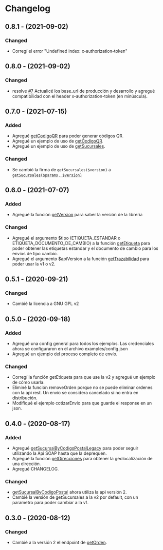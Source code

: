 # Changelog

## 0.8.1 - (2021-09-02)

### Changed

- Corregí el error "Undefined index: x-authorization-token"

## 0.8.0 - (2021-09-02)

### Changed

- resolve [#7](/alejoasotelo/andreani-sdk-rest/issues/7) Actualicé los base_url de producción y desarrollo y agregué compatibilidad con el header x-authorization-token (en minúscula).


## 0.7.0 - (2021-07-15)

### Added

- Agregué [getCodigoQR](/alejoasotelo/andreani-sdk-rest/blob/010d8d242651e13893d53bc4d36837f845607cbb/src/Andreani.php#L352) para poder generar códigos QR.
- Agregué un ejemplo de uso de [getCodigoQR](/alejoasotelo/andreani-sdk-rest/blob/010d8d242651e13893d53bc4d36837f845607cbb/examples/getCodigoQR.php).
- Agregué un ejemplo de uso de [getSucursales](/alejoasotelo/andreani-sdk-rest/blob/010d8d242651e13893d53bc4d36837f845607cbb/examples/getSucursales.php).

### Changed

- Se cambió la firma de `getSucursales($version)` a [`getSucursales($params, $version)`](/alejoasotelo/andreani-sdk-rest/blob/010d8d242651e13893d53bc4d36837f845607cbb/src/Andreani.php#L113)


## 0.6.0 - (2021-07-07)

### Added

- Agregué la función [getVersion](/alejoasotelo/andreani-sdk-rest/blob/6e800018a0dfbff6ffd26bf6f0340440733c0ea6/src/Andreani.php#L58) para saber la versión de la librería

### Changed

- Agregué el argumento $tipo (ETIQUETA_ESTANDAR o ETIQUETA_DOCUMENTO_DE_CAMBIO) a la función [getEtiqueta](/alejoasotelo/andreani-sdk-rest/blob/6e800018a0dfbff6ffd26bf6f0340440733c0ea6/src/Andreani.php#L241) para poder obtener las etiquetas estandar y el documento de cambio para los envíos de tipo cambio.
- Agregué el argumento $apiVersion a la función [getTrazabilidad](/alejoasotelo/andreani-sdk-rest/blob/6e800018a0dfbff6ffd26bf6f0340440733c0ea6/src/Andreani.php#L295) para poder usar la v1 o v2.


## 0.5.1 - (2020-09-21)

### Changed

- Cambié la licencia a GNU GPL v2

## 0.5.0 - (2020-09-18)

### Added

- Agregué una config general para todos los ejemplos. Las credenciales ahora se configuraron en el archivo examples/config.json
- Agregué un ejemplo del proceso completo de envío.

### Changed

- Corregí la función getEtiqueta para que use la v2 y agregué un ejemplo de cómo usarla.
- Eliminé la función removeOrden porque no se puede eliminar ordenes con la api rest. Un envío se considera cancelado si no entra en distribución.
- Modifiqué el ejemplo cotizarEnvio para que guarde el response en un json.

## 0.4.0 - (2020-08-17)

### Added

- Agregué [getSucursalByCodigoPostalLegacy](/alejoasotelo/andreani-sdk-rest/blob/74b0431fda8adecedc75b4257caaa83cfb771eb5/src/andreani.php#L137) para poder seguir utilizando la Api SOAP hasta que la deprequen.
- Agregué la función [getDirecciones](/alejoasotelo/andreani-sdk-rest/blob/74b0431fda8adecedc75b4257caaa83cfb771eb5/src/andreani.php#L167) para obtener la geolocalización de una dirección.
- Agregué CHANGELOG.

### Changed

- [getSucursalByCodigoPostal](/alejoasotelo/andreani-sdk-rest/blob/74b0431fda8adecedc75b4257caaa83cfb771eb5/src/andreani.php#L113) ahora utiliza la api versión 2.
- Cambié la versión de getSucursales a la v2 por default, con un parametro para poder cambiar a la v1.

## 0.3.0 - (2020-08-12)

### Changed

- Cambié a la versión 2 el endpoint de [getOrden](/alejoasotelo/andreani-sdk-rest/blob/74b0431fda8adecedc75b4257caaa83cfb771eb5/src/andreani.php#L218).